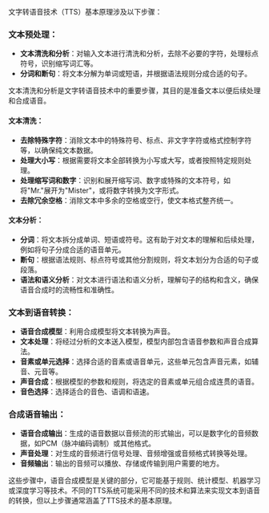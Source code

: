 文字转语音技术（TTS）基本原理涉及以下步骤：
### 文本预处理：

- **文本清洗和分析**：对输入文本进行清洗和分析，去除不必要的字符，处理标点符号，识别缩写词汇等。
- **分词和断句**：将文本分解为单词或短语，并根据语法规则分成合适的句子。

文本清洗和分析是文字转语音技术中的重要步骤，其目的是准备文本以便后续处理和合成语音。
#### 文本清洗：

- **去除特殊字符**：消除文本中的特殊符号、标点、非文字字符或格式控制字符等，以确保纯文本数据。
- **处理大小写**：根据需要将文本全部转换为小写或大写，或者按照特定规则处理。
- **处理缩写词和数字**：识别和展开缩写词、数字或特殊的文本符号，如将"Mr."展开为"Mister"，或将数字转换为文字形式。
- **去除冗余空格**：消除文本中多余的空格或空行，使文本格式整齐统一。
#### 文本分析：

- **分词**：将文本拆分成单词、短语或符号。这有助于对文本的理解和后续处理，例如将句子分成合适的语音单元。
- **断句**：根据语法规则、标点符号或其他分割规则，将文本划分为合适的句子或段落。
- **语法和语义分析**：对文本进行语法和语义分析，理解句子的结构和含义，确保语音合成时的流畅性和准确性。
### 文本到语音转换：

- **语音合成模型**：利用合成模型将文本转换为声音。
- **文本处理**：将经过分析的文本送入模型，模型内部包含语音参数和声音合成算法。
- **音素或单元选择**：选择合适的音素或语音单元，这些单元包含声音元素，如辅音、元音等。
- **声音合成**：根据模型的参数和规则，将选定的音素或单元组合成连贯的语音。
- **音色选择**：选择适合的音色、语调和语速。
### 合成语音输出：

- **语音合成输出**：生成的语音数据以音频流的形式输出，可以是数字化的音频数据，如PCM（脉冲编码调制）或其他格式。
- **声音处理**：对生成的音频进行信号处理、音频增强或音频格式转换等处理。
- **音频输出**：输出的音频可以播放、存储或传输到用户需要的地方。

这些步骤中，语音合成模型是关键的部分，它可能基于规则、统计模型、机器学习或深度学习等技术。不同的TTS系统可能采用不同的技术和算法来实现文本到语音的转换，但以上步骤通常涵盖了TTS技术的基本原理。
